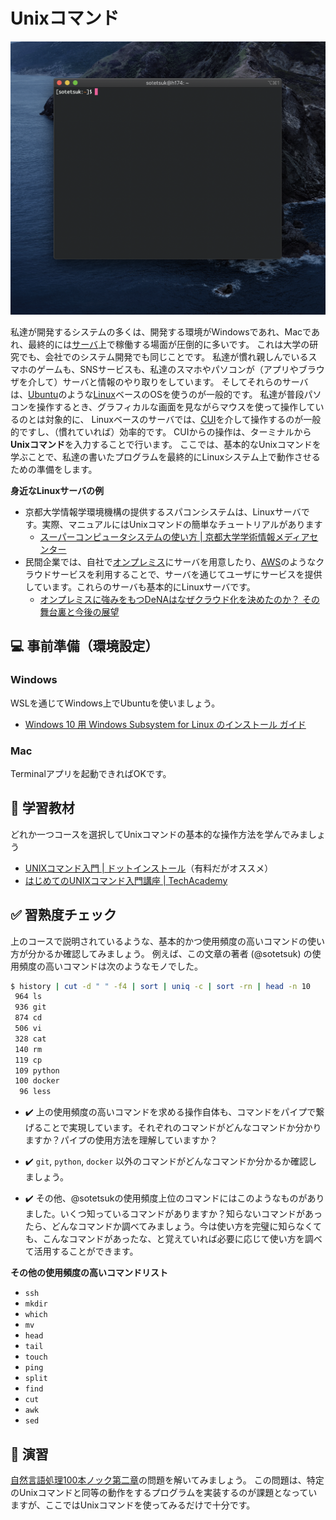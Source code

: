 # Unixコマンド

![terminal](/assets/terminal.png)

私達が開発するシステムの多くは、開発する環境がWindowsであれ、Macであれ、最終的には[サーバ](https://ja.wikipedia.org/wiki/%E3%82%B5%E3%83%BC%E3%83%90)上で稼働する場面が圧倒的に多いです。
これは大学の研究でも、会社でのシステム開発でも同じことです。
私達が慣れ親しんでいるスマホのゲームも、SNSサービスも、私達のスマホやパソコンが（アプリやブラウザを介して）サーバと情報のやり取りをしています。
そしてそれらのサーバは、[Ubuntu](https://ja.wikipedia.org/wiki/Ubuntu)のような[Linux](https://ja.wikipedia.org/wiki/Linux)ベースのOSを使うのが一般的です。
私達が普段パソコンを操作するとき、グラフィカルな画面を見ながらマウスを使って操作しているのとは対象的に、
Linuxベースのサーバでは、[CUI](https://ja.wikipedia.org/wiki/%E3%82%AD%E3%83%A3%E3%83%A9%E3%82%AF%E3%82%BF%E3%83%A6%E3%83%BC%E3%82%B6%E3%82%A4%E3%83%B3%E3%82%BF%E3%83%95%E3%82%A7%E3%83%BC%E3%82%B9)を介して操作するのが一般的ですし、（慣れていれば）効率的です。
CUIからの操作は、ターミナルから**Unixコマンド**を入力することで行います。
ここでは、基本的なUnixコマンドを学ぶことで、私達の書いたプログラムを最終的にLinuxシステム上で動作させるための準備をします。

**身近なLinuxサーバの例**

- 京都大学情報学環境機構の提供するスパコンシステムは、Linuxサーバです。実際、マニュアルにはUnixコマンドの簡単なチュートリアルがあります 
  - [スーパーコンピュータシステムの使い方 | 京都大学学術情報メディアセンター](https://web.kudpc.kyoto-u.ac.jp/manual/ja)
- 民間企業では、自社で[オンプレミス](https://ja.wikipedia.org/wiki/%E3%82%AA%E3%83%B3%E3%83%97%E3%83%AC%E3%83%9F%E3%82%B9#:~:text=%E3%82%AA%E3%83%B3%E3%83%97%E3%83%AC%E3%83%9F%E3%82%B9%EF%BC%88%E8%8B%B1%E8%AA%9E%3A%20on%2Dpremises,%E5%9E%8B%EF%BC%89%E3%81%A8%E3%82%82%E8%A8%B3%E3%81%95%E3%82%8C%E3%82%8B%E3%80%82)にサーバを用意したり、[AWS](https://aws.amazon.com/jp/)のようなクラウドサービスを利用することで、サーバを通じてユーザにサービスを提供しています。これらのサーバも基本的にLinuxサーバです。
  - [オンプレミスに強みをもつDeNAはなぜクラウド化を決めたのか？ その舞台裏と今後の展望](https://fullswing.dena.com/archives/2638)


## :computer: 事前準備（環境設定）

### Windows

WSLを通じてWindows上でUbuntuを使いましょう。

- [Windows 10 用 Windows Subsystem for Linux のインストール ガイド](https://docs.microsoft.com/ja-jp/windows/wsl/install-win10)

### Mac

Terminalアプリを起動できればOKです。

## :blue_book: 学習教材
どれか一つコースを選択してUnixコマンドの基本的な操作方法を学んでみましょう

- [UNIXコマンド入門 | ドットインストール](https://dotinstall.com/lessons/basic_unix_v3)（有料だがオススメ）
- [はじめてのUNIXコマンド入門講座 | TechAcademy](https://www.youtube.com/watch?v=BLFPr2DsDys&list=PLjw-30bsJNVWvKT9G3n43GoeqOMmdweuQ)

## :white_check_mark: 習熟度チェック

上のコースで説明されているような、基本的かつ使用頻度の高いコマンドの使い方が分かるか確認してみましょう。
例えば、この文章の著者 (@sotetsuk) の使用頻度の高いコマンドは次のようなモノでした。

```sh
$ history | cut -d " " -f4 | sort | uniq -c | sort -rn | head -n 10
 964 ls
 936 git
 874 cd
 506 vi
 328 cat
 140 rm
 119 cp
 109 python
 100 docker
  96 less
```

- :heavy_check_mark: 上の使用頻度の高いコマンドを求める操作自体も、コマンドをパイプで繋げることで実現しています。それぞれのコマンドがどんなコマンドか分かりますか？パイプの使用方法を理解していますか？

- :heavy_check_mark: `git`, `python`, `docker` 以外のコマンドがどんなコマンドか分かるか確認しましょう。

- :heavy_check_mark: その他、@sotetsukの使用頻度上位のコマンドにはこのようなものがありました。いくつ知っているコマンドがありますか？知らないコマンドがあったら、どんなコマンドか調べてみましょう。今は使い方を完璧に知らなくても、こんなコマンドがあったな、と覚えていれば必要に応じて使い方を調べて活用することができます。

**その他の使用頻度の高いコマンドリスト**

- `ssh`
- `mkdir` 
- `which`
- `mv`
- `head`
- `tail`
- `touch`
- `ping`
- `split`
- `find`
- `cut`
- `awk`
- `sed`


## :pencil: 演習

[自然言語処理100本ノック第二章](https://nlp100.github.io/ja/ch02.html)の問題を解いてみましょう。
この問題は、特定のUnixコマンドと同等の動作をするプログラムを実装するのが課題となっていますが、ここではUnixコマンドを使ってみるだけで十分です。